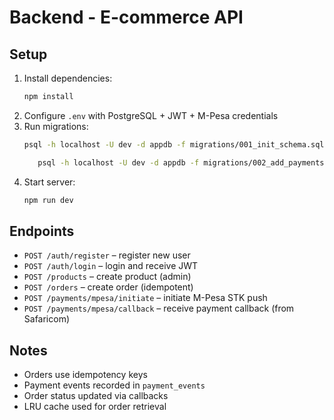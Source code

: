 # Backend - E-commerce API

## Setup
1. Install dependencies:
   ```bash
   npm install
   ```
2. Configure `.env` with PostgreSQL + JWT + M-Pesa credentials
3. Run migrations:
   ```bash
   psql -h localhost -U dev -d appdb -f migrations/001_init_schema.sql
   ```
   ```bash
      psql -h localhost -U dev -d appdb -f migrations/002_add_payments.sql
   ```
4. Start server:
   ```bash
   npm run dev
   ```

## Endpoints
- `POST /auth/register` – register new user
- `POST /auth/login` – login and receive JWT
- `POST /products` – create product (admin)
- `POST /orders` – create order (idempotent)
- `POST /payments/mpesa/initiate` – initiate M-Pesa STK push
- `POST /payments/mpesa/callback` – receive payment callback (from Safaricom)

## Notes
- Orders use idempotency keys
- Payment events recorded in `payment_events`
- Order status updated via callbacks
- LRU cache used for order retrieval
